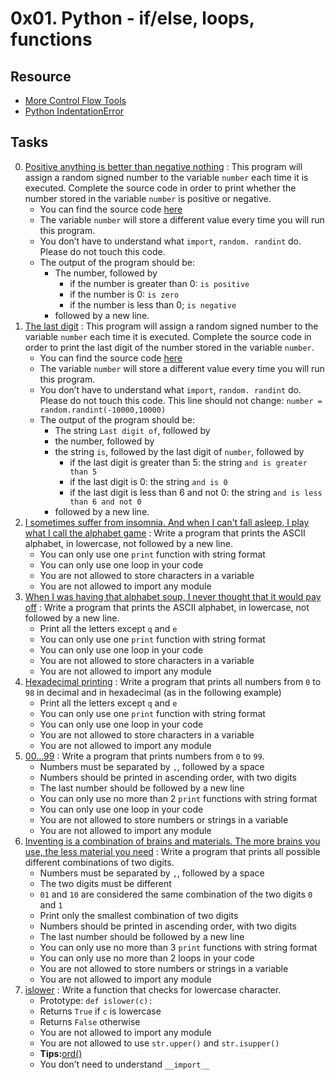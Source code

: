 # 0x01. Python - if/else, loops, functions

## Resource

- [More Control Flow Tools](https://docs.python.org/3.4/tutorial/controlflow.html)
- [Python IndentationError](https://youtu.be/1QXOd2ZQs-Q)

## Tasks

0. [Positive anything is better than negative nothing](0-positive_or_negative.py) : This program will assign a random signed number to the variable `number` each time it is executed. Complete the source code in order to print whether the number stored in the variable `number` is positive or negative.
	- You can find the source code [here](https://github.com/holbertonschool/0x01.py/blob/master/0-positive_or_negative_py)
	- The variable `number` will store a different value every time you will run this program.
	- You don’t have to understand what `import`, `random. randint` do. Please do not touch this code.
	- The output of the program should be:
		- The number, followed by
			- if the number is greater than 0: `is positive`
			- if the number is 0: `is zero`
			- if the number is less than 0; `is negative`
		- followed by a new line.
1. [The last digit](1-last_digit.py) : This program will assign a random signed number to the variable `number` each time it is executed. Complete the source code in order to print the last digit of the number stored in the variable `number`.
	- You can find the source code [here](https://github.com/holbertonschool/0x01.py/blob/master/1-last_digit_py)
	- The variable `number` will store a different value every time you will run this program.
	- You don’t have to understand what `import`, `random. randint` do. Please do not touch this code. This line should not change: `number = random.randint(-10000,10000)`
	- The output of the program should be:
		- The string `Last digit of`, followed by
		- the number, followed by
		- the string `is`, followed by the last digit of `number`, followed by
			- if the last digit is greater than 5: the string `and is greater than 5`
			- if the last digit is 0: the string `and is 0`
			- if the last digit is less than 6 and not 0: the string `and is less than 6 and not 0`
		- followed by a new line.
2. [I sometimes suffer from insomnia. And when I can't fall asleep, I play what I call the alphabet game](2-print_alphabet.py) : Write a program that prints the ASCII alphabet, in lowercase, not followed by a new line.
	- You can only use one `print` function with string format
	- You can only use one loop in your code
	- You are not allowed to store characters in a variable
	- You are not allowed to import any module
3. [When I was having that alphabet soup, I never thought that it would pay off](3-print_alphabt.py) : Write a program that prints the ASCII alphabet, in lowercase, not followed by a new line.
	- Print all the letters except `q` and `e`
	- You can only use one `print` function with string format
	- You can only use one loop in your code
	- You are not allowed to store characters in a variable
	- You are not allowed to import any module
4. [Hexadecimal printing](4-print_hexa.py) : Write a program that prints all numbers from `0` to `98` in decimal and in hexadecimal (as in the following example)
	- Print all the letters except `q` and `e`
	- You can only use one `print` function with string format
	- You can only use one loop in your code
	- You are not allowed to store characters in a variable
	- You are not allowed to import any module
5. [00...99](5-print_comb2.py) : Write a program that prints numbers from `0` to `99`.
	- Numbers must be separated by `,`, followed by a space
	- Numbers should be printed in ascending order, with two digits
	- The last number should be followed by a new line
	- You can only use no more than 2 `print` functions with string format
	- You can only use one loop in your code
	- You are not allowed to store numbers or strings in a variable
	- You are not allowed to import any module
6. [Inventing is a combination of brains and materials. The more brains you use, the less material you need](6-print_comb3.py) : Write a program that prints all possible different combinations of two digits.
	- Numbers must be separated by `,`, followed by a space
	- The two digits must be different
	- `01` and `10` are considered the same combination of the two digits `0` and `1`
	- Print only the smallest combination of two digits
	- Numbers should be printed in ascending order, with two digits
	- The last number should be followed by a new line
	- You can only use no more than 3 `print` functions with string format
	- You can only use no more than 2 loops in your code
	- You are not allowed to store numbers or strings in a variable
	- You are not allowed to import any module
7. [islower](7-islower.py) : Write a function that checks for lowercase character.
	- Prototype: `def islower(c):`
	- Returns `True` if `c` is lowercase
	- Returns `False` otherwise
	- You are not allowed to import any module
	- You are not allowed to use `str.upper()` and `str.isupper()`
	- **Tips:**[ord()](https://docs.python.org/3.4/library/functions.html?highlight=ord#ord)
	- You don’t need to understand `__import__`

